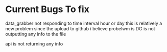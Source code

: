 # Current Bugs To fix

data_grabber not responding to time interval hour or day this is relatively a new problem since the upload to github i believe probelwm is DG is not outputting any info to the file

api is not returning any info 